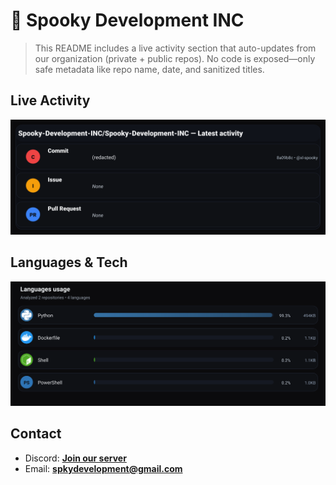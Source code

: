 # 👻 Spooky Development INC

> This README includes a live activity section that auto-updates from our organization (private + public repos). No code is exposed—only safe metadata like repo name, date, and sanitized titles.

## Live Activity
![Repo Snapshot](./assets/repo-snapshot.svg?v=22cebc79eb)

## Languages & Tech
![Languages Usage](./assets/languages.svg?v=eb79115f84)

## Contact
- Discord: **[Join our server](https://discord.gg/XYspZgEEJb)**
- Email: **spkydevelopment@gmail.com**
